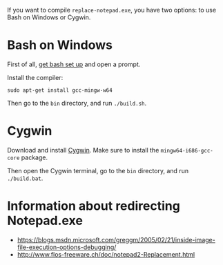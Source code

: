 If you want to compile `replace-notepad.exe`, you have two options: to use Bash on Windows or Cygwin.

# Bash on Windows

First of all, [get bash set up](https://msdn.microsoft.com/en-us/commandline/wsl/about) and open a prompt.

Install the compiler:

```
sudo apt-get install gcc-mingw-w64
```

Then go to the `bin` directory, and run `./build.sh`.

# Cygwin

Download and install [Cygwin](https://cygwin.com/). Make sure to install the `mingw64-i686-gcc-core` package.

Then open the Cygwin terminal, go to the `bin` directory, and run `./build.bat`.

# Information about redirecting Notepad.exe

- https://blogs.msdn.microsoft.com/greggm/2005/02/21/inside-image-file-execution-options-debugging/
- http://www.flos-freeware.ch/doc/notepad2-Replacement.html

